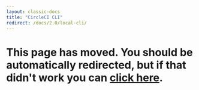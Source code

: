 ```yaml
---
layout: classic-docs
title: "CircleCI CLI"
redirect: /docs/2.0/local-cli/
---
```


<h1>This page has moved. You should be automatically redirected, but if that didn't work you can <a href="/docs/2.0/local-cli/">click here</a>.</h1>



